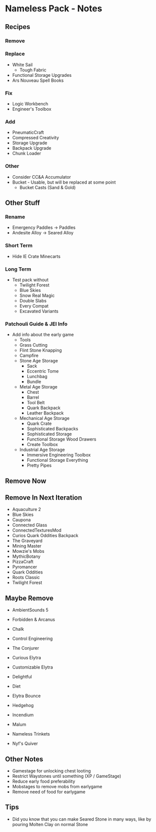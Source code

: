 # Nameless Pack - Notes

## Recipes

### Remove

### Replace

- White Sail
  - Tough Fabric
- Functional Storage Upgrades
- Ars Nouveau Spell Books

### Fix

- Logic Workbench
- Engineer's Toolbox

### Add

- PneumaticCraft
- Compressed Creativity
- Storage Upgrade
- Backpack Upgrade
- Chunk Loader

### Other

- Consider CC&A Accumulator
- Bucket - Usable, but will be replaced at some point
  - Bucket Casts (Sand & Gold)

## Other Stuff

### Rename

- Emergency Paddles -> Paddles
- Andesite Alloy -> Seared Alloy

### Short Term

- Hide IE Crate Minecarts

### Long Term

- Test pack without
  - Twilight Forest
  - Blue Skies
  - Snow Real Magic
  - Double Slabs
  - Every Compat
  - Excavated Variants

### Patchouli Guide & JEI Info

- Add info about the early game
  - Tools
  - Grass Cutting
  - Flint Stone Knapping
  - Campfire
  - Stone Age Storage
    - Sack
    - Eccentric Tome
    - Lunchbag
    - Bundle
  - Metal Age Storage
    - Chest
    - Barrel
    - Tool Belt
    - Quark Backpack
    - Leather Backpack
  - Mechanical Age Storage
    - Quark Crate
    - Sophisticated Backpacks
    - Sophisticated Storage
    - Functional Storage Wood Drawers
    - Create Toolbox
  - Industrial Age Storage
    - Immersive Engineering Toolbox
    - Functional Storage Everything
    - Pretty Pipes

## Remove Now

## Remove In Next Iteration

- Aquaculture 2
- Blue Skies
- Caupona
- Connected Glass
- ConnectedTexturesMod
- Curios Quark Oddities Backpack
- The Graveyard
- Mining Master
- Mowzie's Mobs
- MythicBotany
- PizzaCraft
- Pyromancer
- Quark Oddities
- Roots Classic
- Twilight Forest

## Maybe Remove

- AmbientSounds 5
- Forbidden & Arcanus

- Chalk
- Control Engineering
- The Conjurer
- Curious Elytra
- Customizable Elytra
- Delightful
- Diet
- Elytra Bounce
- Hedgehog
- Incendium
- Malum
- Nameless Trinkets
- Nyf's Quiver

## Other Notes

- Gamestage for unlocking chest looting
- Restrict Waystones until something (XP / GameStage)
- Reduce early food preferability
- Mobstages to remove mobs from earlygame
- Remove need of food for earlygame

## Tips

- Did you know that you can make Seared Stone in many ways, like by pouring Molten Clay on normal Stone

